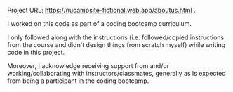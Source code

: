 <body> 

Project URL: https://nucampsite-fictional.web.app/aboutus.html .

I worked on this code as part of a coding bootcamp curriculum. 
     
I only followed along with the instructions (i.e. followed/copied instructions from the course and didn't design things from scratch myself) while writing code in this project. 

Moreover, I acknowledge receiving support from and/or working/collaborating with instructors/classmates, generally as is expected from being a participant in the coding bootcamp.

</body>
